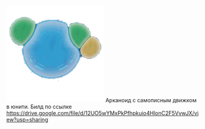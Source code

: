 ![alt text](Assets/Textures/bubbleIcon.png)
Арканоид с самописным движком в юнити. Билд по ссылке https://drive.google.com/file/d/12UO5wYMxPkPfhpkuio4HlonC2F5VvwJX/view?usp=sharing
